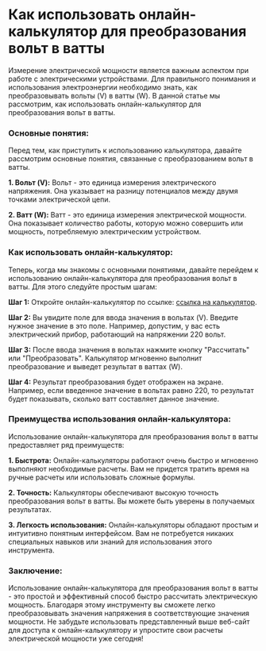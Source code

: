 Как использовать онлайн-калькулятор для преобразования вольт в ватты
====================================================================

Измерение электрической мощности является важным аспектом при работе с электрическими устройствами. Для правильного понимания и использования электроэнергии необходимо знать, как преобразовывать вольты (V) в ватты (W). В данной статье мы рассмотрим, как использовать онлайн-калькулятор для преобразования вольт в ватты.

### Основные понятия:

Перед тем, как приступить к использованию калькулятора, давайте рассмотрим основные понятия, связанные с преобразованием вольт в ватты.

**1. Вольт (V):** Вольт - это единица измерения электрического напряжения. Она указывает на разницу потенциалов между двумя точками электрической цепи.

**2. Ватт (W):** Ватт - это единица измерения электрической мощности. Она показывает количество работы, которую можно совершить или мощность, потребляемую электрическим устройством.

### Как использовать онлайн-калькулятор:

Теперь, когда мы знакомы с основными понятиями, давайте перейдем к использованию онлайн-калькулятора для преобразования вольт в ватты. Для этого следуйте простым шагам:

**Шаг 1:** Откройте онлайн-калькулятор по ссылке: [ссылка на калькулятор](https://www.onlinecalculatorsfree.com/ru/tools/volt-to-watt-calculator.html).

**Шаг 2:** Вы увидите поле для ввода значения в вольтах (V). Введите нужное значение в это поле. Например, допустим, у вас есть электрический прибор, работающий на напряжении 220 вольт.

**Шаг 3:** После ввода значения в вольтах нажмите кнопку "Рассчитать" или "Преобразовать". Калькулятор мгновенно выполнит преобразование и выведет результат в ваттах (W).

**Шаг 4:** Результат преобразования будет отображен на экране. Например, если введенное значение в вольтах равно 220, то результат будет показывать, сколько ватт составляет данное значение.

### Преимущества использования онлайн-калькулятора:

Использование онлайн-калькулятора для преобразования вольт в ватты предоставляет ряд преимуществ:

**1. Быстрота:** Онлайн-калькуляторы работают очень быстро и мгновенно выполняют необходимые расчеты. Вам не придется тратить время на ручные расчеты или использовать сложные формулы.

**2. Точность:** Калькуляторы обеспечивают высокую точность преобразования вольт в ватты. Вы можете быть уверены в получаемых результатах.

**3. Легкость использования:** Онлайн-калькуляторы обладают простым и интуитивно понятным интерфейсом. Вам не потребуется никаких специальных навыков или знаний для использования этого инструмента.

### Заключение:

Использование онлайн-калькулятора для преобразования вольт в ватты - это простой и эффективный способ быстро рассчитать электрическую мощность. Благодаря этому инструменту вы сможете легко преобразовывать значения напряжения в соответствующие значения мощности. Не забудьте использовать представленный выше веб-сайт для доступа к онлайн-калькулятору и упростите свои расчеты электрической мощности уже сегодня!